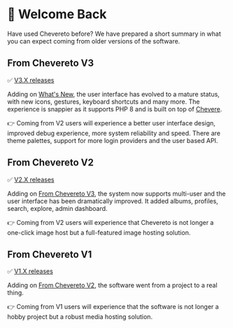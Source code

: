 # 🤗 Welcome Back

Have used Chevereto before? We have prepared a short summary in what you can expect coming from older versions of the software.

## From Chevereto V3

✅ [V3.X releases](https://releases.chevereto.com/3.X/)

Adding on [What's New](whats-new.md), the user interface has evolved to a mature status, with new icons, gestures, keyboard shortcuts and many more. The experience is snappier as it supports PHP 8 and is built on top of [Chevere](https://chevere.org/).

👉 Coming from V2 users will experience a better user interface design, improved debug experience, more system reliability and speed. There are theme palettes, support for more login providers and the user based API.

## From Chevereto V2

✅ [V2.X releases](https://releases.chevereto.com/2.X/)

Adding on [From Chevereto V3](#from-chevereto-v3), the system now supports multi-user and the user interface has been dramatically improved. It added albums, profiles, search, explore, admin dashboard.

👉 Coming from V2 users will experience that Chevereto is not longer a one-click image host but a full-featured image hosting solution.

## From Chevereto V1

✅ [V1.X releases](https://releases.chevereto.com/1.X/)

Adding on [From Chevereto V2](#from-chevereto-v2), the software went from a project to a real thing.

👉 Coming from V1 users will experience that the software is not longer a hobby project but a robust media hosting solution.
